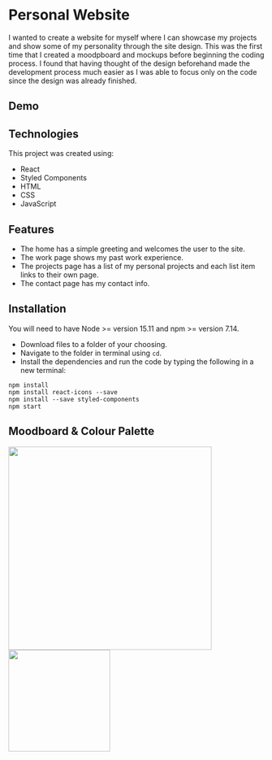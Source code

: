 # Personal Website
I wanted to create a website for myself where I can showcase my projects and show some of my personality through the site design. This was the first time that I created a moodpboard and mockups before beginning the coding process. I found that having thought of the design beforehand made the development process much easier as I was able to focus only on the code since the design was already finished.

## Demo

## Technologies
This project was created using:
- React
- Styled Components
- HTML
- CSS
- JavaScript

## Features
- The home has a simple greeting and welcomes the user to the site. 
- The work page shows my past work experience. 
- The projects page has a list of my personal projects and each list item links to their own page. 
- The contact page has my contact info.

## Installation
You will need to have Node >= version 15.11 and npm >= version 7.14.
- Download files to a folder of your choosing.
- Navigate to the folder in terminal using `cd`.
- Install the dependencies and run the code by typing the following in a new terminal:
```
npm install
npm install react-icons --save
npm install --save styled-components
npm start
```

## Moodboard & Colour Palette
<img src="https://user-images.githubusercontent.com/73220161/133518882-bafc8f49-3045-4c0e-871f-68c0f8246060.png" width="400">
<img src="https://user-images.githubusercontent.com/73220161/133518920-20539483-e0c4-4106-affd-786dead294b2.png" width="200" margin-left="10px">
